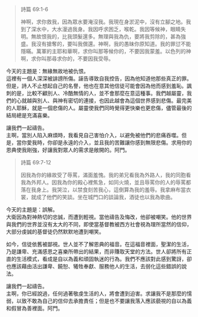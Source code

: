 > 詩篇 69:1-6
> 
> 神啊，求你救我，因為眾水要淹沒我。我現在身淤泥中，沒有立腳之地。我到了深水中，大水漫過我身。我因呼求困乏，喉乾。我因等候神，眼睛失明。無故恨我的，比我頭髮還多。無理與我為仇，要將我剪除的，甚為強盛。我沒有搶奪的，要叫我償還。神啊，我的愚昧你原知道。我的罪愆不能隱瞞。萬軍的主耶和華啊，求你叫那等候你的，不要因我蒙羞。以色列的神啊，求你叫那尋求你的，不要因我受辱。

今天的主題是：無緣無故地被仇恨。  
這裡有一個人深深被誹謗所傷。誣告導致自我控告，因為他知道他那些真正的罪。但是，詩人不止想起自己的名譽，他也在意其他信徒可能會因為他而感到羞恥。諷刺的是，比較不顧別人、冷酷無情的人，並不會那麼在意這種事。我們越屬靈，我們的心就越與別人、與神有密切的連接，也因此越會為這個世界感到悲傷。最完美的人耶穌，就是一個悲傷的人。屬靈使我們同時覺得更快樂也更悲傷，儘管最後的結局總是充滿喜樂。

讓我們一起禱告。  
主啊，當別人陷入麻煩時，我看見自己害怕介入，以避免被他們的悲痛吞噬。但是，當你愛我時，你卻是永遠的介入，並且我的苦難讓你感到無限悲傷。求用你的恩典使我剛強，好讓我對眾人的需求是敞開的。阿門。

> 詩篇 69:7-12
> 
> 因我為你的緣故受了辱罵，滿面羞愧。我的弟兄看我為外路人，我的同胞看我為外邦人。因我為你的殿心裡焦急，如同火燒，並且辱罵你的人的辱罵都落在我身上。我哭泣，以禁食刻苦我心，這倒算為我的羞辱。我拿麻布當衣裳，就成了他們的笑談。坐在城門口的談論我，酒徒也以我為歌曲。

今天的主題是：誤解。  
大衛因為對神熱切的忠誠，而遭到輕視。當他禱告及悔改，他卻被嘲笑。他的世界與我們的世界並沒有太大的不同，即使當基督教被西方社會視為理所當然的信仰，大部分虔誠的基督徒仍然默默地遭到嘲笑。

如今，信徒依舊被鄙視。世人並不了解恩典的福音。在這福音裡面，聖潔的生活，乃是謙卑、充滿感恩之喜樂所帶出的結果，而非賺取天堂的方法。世人卻將所有正直的生活模式，看成是自以為義和頑固執迷的行為。我們不應該對此感到驚訝，卻也應該藉由活出謙卑、饒恕、犧牲奉獻、服務他人的生活，去弱化這些錯誤的說法。

讓我們一起禱告。  
主啊，你已經說過，任何過著敬虔生活的人，將會遭到迫害。求讓我不是那麼的懦弱，以致不敢為自己的信仰去承擔責任；但是也不要讓我落入應該藐視的自以為義和假冒為善裡面。阿門。